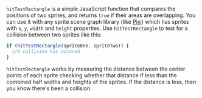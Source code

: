 `hitTestRectangle` is a simple JavaScript function that compares the
positions of two sprites, and returns `true` if their areas are
overlapping. You can use it with any sprite scene graph library (like
[Pixi](https://github.com/GoodBoyDigital/pixi.js/)) which has sprites with `x`, `y`, `width` and `height`
properties. Use `hitTestRectangle` to test for a collision between
two sprites like this:
```js
if (hitTestRectangle(spriteOne, spriteTwo)) {
  //A collision has occured  
}
```
`hitTestRectangle` works by measuring the distance between the center points of each sprite checking whether that distance if less than the combined half widths and heights of the sprites. If the distance is less, then you know there's been a collision. 
